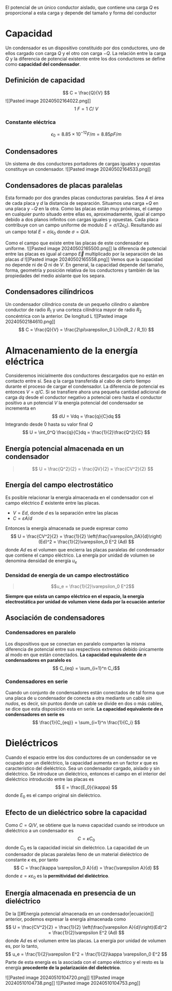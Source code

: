 

El potencial de un único conductor aislado, que contiene una carga $Q$ es proporcional a esta carga y depende del tamaño y forma del conductor


# Capacidad


Un condensador es un dispositivo constituido por dos conductores, uno de ellos cargado con carga $Q$ y el otro con carga $-Q$. La relación entre la carga $Q$ y la diferencia de potencial existente entre los dos conductores se define como **capacidad del condensador**.

## Definición de capacidad
$$ C = \frac{Q}{V}  $$
![[Pasted image 20240502164022.png]]
$$ 1 \: F = 1 \: C / \: V $$
### Constante eléctrica
$$ \epsilon_0 = 8.85 \times 10^{-12} F/m = 8.85 pF/m  $$
## Condensadores
Un sistema de dos conductores portadores de cargas iguales y opuestas constituye un condensador. 
![[Pasted image 20240502164533.png]]


## Condensadores de placas paralelas

Esta formado por dos grandes placas conductoras paralelas. Sea $A$ el área de cada placa y $d$ la distancia de separación. Situamos una carga $+Q$ en una placa y $-Q$ en la otra. Como las placas están muy próximas, el campo en cualquier punto situado entre ellas es, aproximadamente, igual al campo debido a dos planos infinitos con cargas iguales y opuestas. Cada placa contribuye con un campo uniforme de modulo $E=\sigma / (2\epsilon_0)$. Resultando así un campo total $E = \sigma / \epsilon_0$ donde $\sigma = Q/A$. 

Como el campo que existe entre las placas de este condensador es uniforme.
![[Pasted image 20240502165500.png]]
la diferencia de potencial entre las placas es igual al campo $\vec{E}$ multiplicado por la separación de las placas $d$
![[Pasted image 20240502165558.png]]
Vemos que la capacidad no depende ni de $Q$ ni de $V$.
En general, la capacidad depende del tamaño, forma, geometría y posición relativa de los conductores y también de las propiedades del medio aislante que los separa.



## Condensadores cilíndricos
Un condensador cilíndrico consta de un pequeño cilindro o alambre conductor de radio $R_1$ y una corteza cilíndrica mayor de radio $R_2$ concéntrica con la anterior. De longitud L
![[Pasted image 20240502184610.png]]
$$
C = \frac{Q}{V} = \frac{2\pi\varepsilon_0 L}{ln(R_2 / R_1)}
$$




# Almacenamiento de la energía eléctrica
Consideremos inicialmente dos conductores descargados que no están en contacto entre sí. Sea $q$ la carga transferida al cabo de cierto tiempo durante el proceso de cargar el condensador. La diferencia de potencial es entonces $V = q/C$. Si se transfiere ahora una pequeña cantidad adicional de carga $dq$ desde el conductor negativo a potencial cero hasta el conductor positivo a un potencial $V$ la energía potencial del condensador se incrementa en 
$$ dU = Vdq = \frac{q}{C}dq $$
Integrando desde $0$ hasta su valor final $Q$
$$ U = \int_0^Q \frac{q}{C}dq = \frac{1}{2}\frac{Q^2}{C} $$
## Energía potencial almacenada en un condensador
> $$ U = \frac{Q^2}{2} = \frac{QV}{2} = \frac{CV^2}{2} $$


## Energía del campo electrostático
Es posible relacionar la energía almacenada en el condensador con el campo eléctrico $E$ existente entre las placas.
- $V = Ed$, donde $d$ es la separación entre las placas
- $C = \varepsilon A/d$

Entonces la energía almacenada se puede expresar como
$$ U = \frac{CV^2}{2} = \frac{1}{2} \left(\frac{\varepsilon_0A}{d}\right)(Ed)^2 = \frac{1}{2}\varepsilon_0 E^2 (Ad) $$
donde $Ad$ es el volumen que encierra las placas paralelas del condensador que contiene el campo eléctrico. La energía por unidad de volumen se denomina densidad de energía $u_e$

### Densidad de energía de un campo electrostático
>$$u_e = \frac{1}{2}\varepsilon_0 E^2$$

**Siempre que exista un campo eléctrico en el espacio, la energía electrostática por unidad de volumen viene dada por la ecuación anterior**

## Asociación de condensadores

### Condensadores en paralelo
Los dispositivos que se conectan en paralelo comparten la misma diferencia de potencial entre sus respectivos extremos debido únicamente al modo en que están conectados.
**La capacidad equivalente de $n$ condensadores en paralelo es**
$$ C_{eq} = \sum_{i=1}^n C_i$$

### Condensadores en serie
Cuando un conjunto de condensadores están conectados de tal forma que una placa de u condensador de conecta a otra mediante un cable *sin nudos*, es decir, sin puntos donde un cable se divide en dos o más cables, se dice que esta disposición esta en serie.
**La capacidad equivalente de $n$ condensadores en serie es**
$$  \frac{1}{C_{eq}} = \sum_{i=1}^n \frac{1}{C_i} $$



# Dieléctricos
Cuando el espacio entre los dos conductores de un condensador se ve ocupado por un dieléctrico, la capacidad aumenta en un factor $\kappa$ que es característico del dieléctrico.
Sea un condensador cargado, aislado y sin dieléctrico. Se introduce un dieléctrico, entonces el campo en el interior del dieléctrico introducido entre las placas es
$$ E = \frac{E_0}{\kappa} $$
donde $E_0$ es el campo original sin dieléctrico.

## Efecto de un dieléctrico sobre la capacidad
Como $C=Q/V$, se obtiene que la nueva capacidad cuando se introduce un dieléctrico a un condensador es
$$ C = \kappa C_0 $$
donde $C_0$ es la capacidad inicial sin dieléctrico.
La capacidad de un condensador de placas paralelas lleno de un material dieléctrico de constante $\kappa$ es, por tanto
$$ C = \frac{\kappa \varepsilon_0 A}{d} = \frac{\varepsilon A}{d} $$
donde $\varepsilon = \kappa \varepsilon_0$ es la **permitividad del dieléctrico**.

## Energía almacenada en presencia de un dieléctrico
De la [[#Energía potencial almacenada en un condensador|ecuación]] anterior, podemos expresar la energía almacenada como
$$  U = \frac{CV^2}{2} = \frac{1}{2} \left(\frac{\varepsilon A}{d}\right)(Ed)^2 = \frac{1}{2}\varepsilon E^2 (Ad)  $$
donde $Ad$ es el volumen entre las placas. La energía por unidad de volumen es, por lo tanto, 
$$ u_e = \frac{1}{2}\varepsilon E^2 = \frac{1}{2}\kappa \varepsilon_0 E^2 $$
Parte de esta energía es la asociada con el campo eléctrico y el resto es la energía **procedente de la polarización del dieléctrico**.

![[Pasted image 20240510104720.png]]
![[Pasted image 20240510104738.png]]
![[Pasted image 20240510104753.png]]



